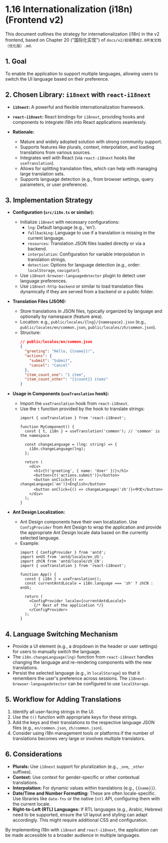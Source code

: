 # 1.16 Internationalization (i18n) (Frontend v2)

This document outlines the strategy for internationalization (i18n) in the v2 frontend, based on Chapter 20 ("国际化实现") of `docs/v2/前端界面2.0开发文档（优化版）.md`.

## 1. Goal

To enable the application to support multiple languages, allowing users to switch the UI language based on their preference.

## 2. Chosen Library: `i18next` with `react-i18next`

*   **`i18next`:** A powerful and flexible internationalization framework.
*   **`react-i18next`:** React bindings for `i18next`, providing hooks and components to integrate i18n into React applications seamlessly.

*   **Rationale:**
    *   Mature and widely adopted solution with strong community support.
    *   Supports features like plurals, context, interpolation, and loading translations from various sources.
    *   Integrates well with React (via `react-i18next` hooks like `useTranslation`).
    *   Allows for splitting translation files, which can help with managing large translation sets.
    *   Supports language detection (e.g., from browser settings, query parameters, or user preference).

## 3. Implementation Strategy

*   **Configuration (`src/i18n.ts` or similar):**
    *   Initialize `i18next` with necessary configurations:
        *   `lng`: Default language (e.g., 'en').
        *   `fallbackLng`: Language to use if a translation is missing in the current language.
        *   `resources`: Translation JSON files loaded directly or via a backend.
        *   `interpolation`: Configuration for variable interpolation in translation strings.
        *   `detection`: Options for language detection (e.g., order: `localStorage`, `navigator`).
    *   Use `i18next-browser-languagedetector` plugin to detect user language preferences.
    *   Use `i18next-http-backend` or similar to load translation files dynamically if they are served from a backend or a public folder.

*   **Translation Files (JSON):**
    *   Store translations in JSON files, typically organized by language and optionally by namespace (feature area).
    *   Location: e.g., `public/locales/{lng}/{namespace}.json` (e.g., `public/locales/en/common.json`, `public/locales/zh/common.json`).
    *   Structure:
        ```json
        // public/locales/en/common.json
        {
          "greeting": "Hello, {{name}}!",
          "actions": {
            "submit": "Submit",
            "cancel": "Cancel"
          },
          "item_count_one": "1 item",
          "item_count_other": "{{count}} items"
        }
        ```

*   **Usage in Components (`useTranslation` hook):**
    *   Import the `useTranslation` hook from `react-i18next`.
    *   Use the `t` function provided by the hook to translate strings:
        ```tsx
        import { useTranslation } from 'react-i18next';

        function MyComponent() {
          const { t, i18n } = useTranslation('common'); // 'common' is the namespace

          const changeLanguage = (lng: string) => {
            i18n.changeLanguage(lng);
          };

          return (
            <div>
              <h1>{t('greeting', { name: 'User' })}</h1>
              <button>{t('actions.submit')}</button>
              <button onClick={() => changeLanguage('en')}>English</button>
              <button onClick={() => changeLanguage('zh')}>中文</button>
            </div>
          );
        }
        ```

*   **Ant Design Localization:**
    *   Ant Design components have their own localization. Use `ConfigProvider` from Ant Design to wrap the application and provide the appropriate Ant Design locale data based on the currently selected language.
    *   Example:
        ```tsx
        import { ConfigProvider } from 'antd';
        import enUS from 'antd/locale/en_US';
        import zhCN from 'antd/locale/zh_CN';
        import { useTranslation } from 'react-i18next';

        function App() {
          const { i18n } = useTranslation();
          const currentAntdLocale = i18n.language === 'zh' ? zhCN : enUS;

          return (
            <ConfigProvider locale={currentAntdLocale}>
              {/* Rest of the application */}
            </ConfigProvider>
          );
        }
        ```

## 4. Language Switching Mechanism

*   Provide a UI element (e.g., a dropdown in the header or user settings) for users to manually switch the language.
*   The `i18n.changeLanguage(lng)` function from `react-i18next` handles changing the language and re-rendering components with the new translations.
*   Persist the selected language (e.g., in `localStorage`) so that it remembers the user's preference across sessions. The `i18next-browser-languagedetector` can be configured to use `localStorage`.

## 5. Workflow for Adding Translations

1.  Identify all user-facing strings in the UI.
2.  Use the `t()` function with appropriate keys for these strings.
3.  Add the keys and their translations to the respective language JSON files (e.g., `en/common.json`, `zh/common.json`).
4.  Consider using i18n management tools or platforms if the number of translations becomes very large or involves multiple translators.

## 6. Considerations

*   **Plurals:** Use `i18next` support for pluralization (e.g., `_one`, `_other` suffixes).
*   **Context:** Use context for gender-specific or other contextual translations.
*   **Interpolation:** For dynamic values within translations (e.g., `{{name}}`).
*   **Date/Time and Number Formatting:** These are often locale-specific. Use libraries like `date-fns` or the native `Intl` API, configuring them with the current locale.
*   **Right-to-Left (RTL) Languages:** If RTL languages (e.g., Arabic, Hebrew) need to be supported, ensure the UI layout and styling can adapt accordingly. This might require additional CSS and configuration.

By implementing i18n with `i18next` and `react-i18next`, the application can be made accessible to a broader audience in multiple languages. 